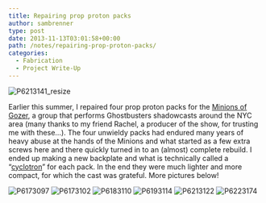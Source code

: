 ```yaml
---
title: Repairing prop proton packs
author: sambrenner
type: post
date: 2013-11-13T03:01:58+00:00
path: /notes/repairing-prop-proton-packs/
categories:
  - Fabrication
  - Project Write-Up
---
```

<img class="aligncenter size-medium wp-image-467" alt="P6213141_resize" src="/img/uploads/2013/11/P6213141_resize-600x450.jpg" />

Earlier this summer, I repaired four prop proton packs for the [Minions of Gozer][1], a group that performs Ghostbusters shadowcasts around the NYC area (many thanks to my friend Rachel, a producer of the show, for trusting me with these&#8230;). The four unwieldy packs had endured many years of heavy abuse at the hands of the Minions and what started as a few extra screws here and there quickly turned in to an (almost) complete rebuild. I ended up making a new backplate and what is technically called a &#8220;[cyclotron][2]&#8221; for each pack. In the end they were much lighter and more compact, for which the cast was grateful. More pictures below!

<img class="aligncenter size-medium wp-image-469" alt="P6173097" src="/img/uploads/2013/11/P6173097-600x450.jpg" />

<img class="aligncenter size-medium wp-image-470" alt="P6173102" src="/img/uploads/2013/11/P6173102-600x450.jpg" />

<img class="aligncenter size-medium wp-image-471" alt="P6183110" src="/img/uploads/2013/11/P6183110-600x450.jpg" />

<img class="aligncenter size-medium wp-image-472" alt="P6193114" src="/img/uploads/2013/11/P6193114-600x450.jpg" />

<img class="aligncenter size-medium wp-image-473" alt="P6213122" src="/img/uploads/2013/11/P6213122-600x800.jpg" />

<img class="aligncenter size-medium wp-image-474" alt="P6223174" src="/img/uploads/2013/11/P6223174-600x450.jpg"  />

 [1]: http://minionsofgozer.com
 [2]: http://www.gbfans.com/wiki/Proton_Pack_Part_Names
